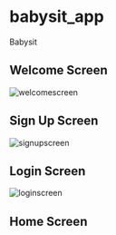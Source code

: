 # babysit_app

Babysit

## Welcome Screen

![welcomescreen](https://user-images.githubusercontent.com/79625013/109113276-94b61180-776e-11eb-9328-af8b65334530.JPG)

## Sign Up Screen
![signupscreen](https://user-images.githubusercontent.com/79625013/109113445-dba40700-776e-11eb-928f-e6685378bd01.JPG)

## Login Screen
![loginscreen](https://user-images.githubusercontent.com/79625013/109113452-de066100-776e-11eb-82f3-fc6c248b3e4e.JPG)

## Home Screen

